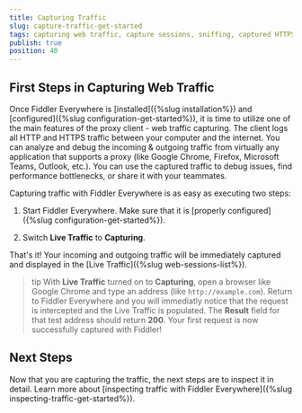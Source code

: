 ```yaml
---
title: Capturing Traffic
slug: capture-traffic-get-started
tags: capturing web traffic, capture sessions, sniffing, captured HTTPS, Fiddler Live Traffic
publish: true
position: 40
---
```


## First Steps in Capturing Web Traffic

Once Fiddler Everywhere is [installed]({%slug installation%}) and [configured]({%slug configuration-get-started%}), it is time to utilize one of the main features of the proxy client - web traffic capturing. The client logs all HTTP and HTTPS traffic between your computer and the internet. You can analyze and debug the incoming & outgoing traffic from virtually any application that supports a proxy (like Google Chrome, Firefox, Microsoft Teams, Outlook, etc.). You can use the captured traffic to debug issues, find performance bottlenecks, or share it with your teammates.

Capturing traffic with Fiddler Everywhere is as easy as executing two steps:

1. Start Fiddler Everywhere. Make sure that it is [properly configured]({%slug configuration-get-started%}).

2. Switch **Live Traffic** to **Capturing**. 

That's it! Your incoming and outgoing traffic will be immediately captured and displayed in the [Live Traffic]({%slug web-sessions-list%}).

>tip With **Live Traffic** turned on to **Capturing**, open a browser like Google Chrome and type an address (like `http://example.com`). Return to Fiddler Everywhere and you will immediatly notice that the request is intercepted and the Live Traffic is populated. The **Result** field for that test address should return **200**. Your first request is now successfully captured with Fiddler!

## Next Steps

Now that you are capturing the traffic, the next steps are to inspect it in detail. Learn more about [inspecting traffic with Fiddler Everywhere]({%slug inspecting-traffic-get-started%}).
